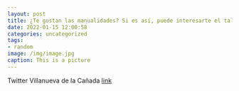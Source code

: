 ```yaml
---
layout: post
title: ¿Te gustan las manualidades? Si es así, puede interesarte el taller dirigido a adultos que se llevará a cabo en el C. C. El Moli...
date: 2022-01-15 12:00:58
categories: uncategorized
tags:
- random
image: /img/image.jpg
caption: This is a picture
---
```

Twitter Villanueva de la Cañada [link](https://twitter.com/AytoVDLCanada/status/1481977722561773578)
